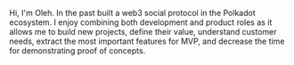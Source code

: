 Hi, I'm Oleh. In the past built a web3 social protocol in the Polkadot ecosystem. I enjoy combining both development and product roles as it allows me to build new projects, define their value, understand customer needs, extract the most important features for MVP, and decrease the time for demonstrating proof of concepts.
